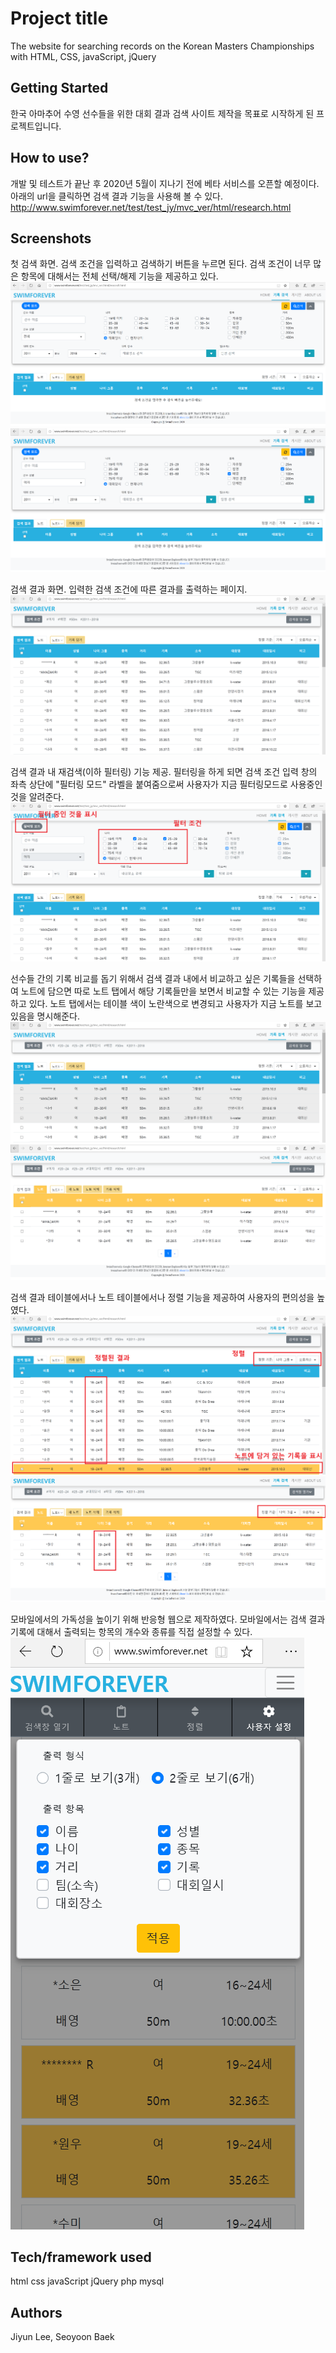 # Project title
The website for searching records on the Korean Masters Championships with HTML, CSS, javaScript, jQuery


## Getting Started
한국 아마추어 수영 선수들을 위한 대회 결과 검색 사이트 제작을 목표로 시작하게 된 프로젝트입니다.


## How to use?
개발 및 테스트가 끝난 후 2020년 5월이 지나기 전에 베타 서비스를 오픈할 예정이다.
아래의 url을 클릭하면 검색 결과 기능을 사용해 볼 수 있다.
http://www.swimforever.net/test/test_jy/mvc_ver/html/research.html

## Screenshots
첫 검색 화면. 검색 조건을 입력하고 검색하기 버튼을 누르면 된다. 검색 조건이 너무 많은 항목에 대해서는 전체 선택/해제 기능을 제공하고 있다.
![smf_screenshot_1](./readme_images/smf_screenshot_1.PNG)
![smf_screenshot_2](./readme_images/smf_screenshot_2.PNG)

검색 결과 화면. 입력한 검색 조건에 따른 결과를 출력하는 페이지.
![smf_screenshot_3](./readme_images/smf_screenshot_3.PNG)

검색 결과 내 재검색(이하 필터링) 기능 제공.
필터링을 하게 되면 검색 조건 입력 창의 좌측 상단에 "필터링 모드" 라벨을 붙여줌으로써 사용자가 지금 필터링모드로 사용중인 것을 알려준다.
![smf_screenshot_4](./readme_images/smf_screenshot_4.PNG)

선수들 간의 기록 비교를 돕기 위해서 검색 결과 내에서 비교하고 싶은 기록들을 선택하여 노트에 담으면 따로 노트 탭에서 해당 기록들만을 보면서 비교할 수 있는 기능을 제공하고 있다. 노트 탭에서는 테이블 색이 노란색으로 변경되고 사용자가 지금 노트를 보고 있음을 명시해준다.
![smf_screenshot_5](./readme_images/smf_screenshot_5.PNG)
![smf_screenshot_6](./readme_images/smf_screenshot_6.PNG)

검색 결과 테이블에서나 노트 테이블에서나 정렬 기능을 제공하여 사용자의 편의성을 높였다.
![smf_screenshot_7](./readme_images/smf_screenshot_7.PNG)
![smf_screenshot_8](./readme_images/smf_screenshot_8.PNG)

모바일에서의 가독성을 높이기 위해 반응형 웹으로 제작하였다.
모바일에서는 검색 결과 기록에 대해서 출력되는 항목의 개수와 종류를 직접 설정할 수 있다.
![smf_screenshot_9](./readme_images/smf_screenshot_9.PNG)


## Tech/framework used
html
css
javaScript
jQuery
php
mysql


## Authors
Jiyun Lee, Seoyoon Baek

<!--
## Code style
## Features
## Code Example
## Installation
## API Reference
## Tests
## How to use?
## Contribute
## Credits
## License-->
